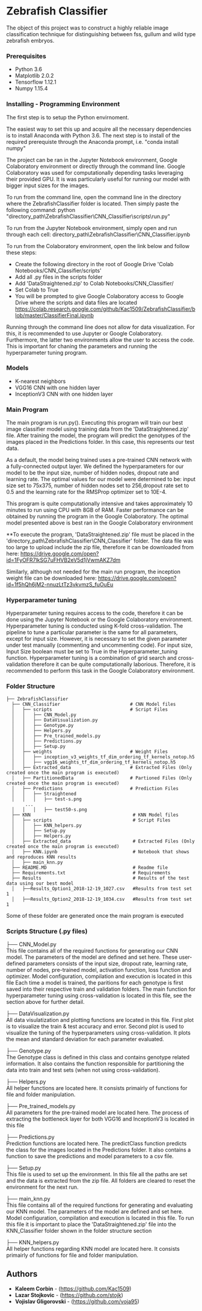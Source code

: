 ﻿# Zebrafish Classifier

The object of this project was to construct a highly reliable image classification technique
for distinguishing between fss, gullum and wild type zebrafish embryos.

### Prerequisites

- Python 3.6
- Matplotlib 2.0.2
- Tensorflow 1.12.1
- Numpy 1.15.4


### Installing - Programming Environment

The first step is to setup the Python envirnoment.

The easiest way to set this up and acquire all the necessary dependencies is to install Anaconda
with Python 3.6. The next step is to install of the required prerequiste through the Anaconda
prompt, i.e. "conda install numpy" 

The project can be ran in the Jupyter Notebook environment, Google Colaboratory environment or
directly through the command line. Google Colaboratory was used for computationally depending
tasks leveraging their provided GPU. It is was particularly useful for running our model with
bigger input sizes for the images. 

To run from the command line, open the command line in the directory where the ZebrafishClassifier 
folder is located. Then simply paste the following command:
python "directory_path\ZebrafishClassifier\CNN_Classifier\scripts\run.py"

To run from the Jupyter Notebook environment, simply open and run through each cell:
directory_path\ZebrafishClassifier\CNN_Classifier.ipynb

To run from the Colaboratory environment, open the link below and follow these steps:
  - Create the following directory in the root of Google Drive 'Colab Notebooks/CNN_Classifier/scripts'
  - Add all .py files in the scripts folder
  - Add 'DataStraightened.zip' to Colab Notebooks/CNN_Classifier/
  - Set Colab to True
  - You will be prompted to give Google Colaboratory access to Google Drive where the scripts and data
  files are located
https://colab.research.google.com/github/Kac1509/ZebrafishClassifier/blob/master/ClassifierFinal.ipynb

Running through the command line does not allow for data visualization. For this, it is recommended
to use Jupyter or Google Colaboratory. Furthermore, the latter two environments allow the user to access
the code. This is important for chaning the parameters and running the hyperparameter tuning program.

### Models

- K-nearest neighbors
- VGG16 CNN with one hidden layer
- InceptionV3 CNN with one hidden layer

### Main Program
The main program is run.py(). Executing this program will train our best image classifier model using
training data from the 'DataStraightened.zip' file. After training the model, the program will 
predict the genotypes of the images placed in the Predictions folder. In this case, this represents
our test data.

As a default, the model being trained uses a pre-trained CNN network with a fully-connected output
layer. We defined the hyperparameters for our model to be the input size, number of hidden nodes, 
dropout rate and learning rate. The optimal values for our model were determined to be: input size
set to 75x375, number of hidden nodes set to 256,dropout rate set to 0.5 and the learning rate for
the RMSProp optimizer set to 10E-4. 

This program is quite computationally intensive and takes approximately 10 minutes to run using CPU with
8GB of RAM. Faster performance can be obtained by running the program in the Google Colaboratory. 
The optimal model presented above is best ran in the Google Colaboratory environment

**To execute the program, 'DataStraightened.zip' file must be placed in the 
'directory_path\ZebrafishClassifier\CNN_Classifier\' folder. 
The data file was too large to upload include the zip file, therefore it can be downloaded from here:
https://drive.google.com/open?id=1FyOFR7lkSG7uFHVB2eV5d1jVwmAKZ7dm

Similarly, although not needed for the main run program, the inception weight file can be downloaded here:
https://drive.google.com/open?id=1f5hQh6jM2-nnuzLtTz3vkvmzS_fuOuEu

### Hyperparameter tuning
Hyperparameter tuning requires access to the code, therefore it can be done using the Jupyter Notebook
or the Google Colaboratory environment. Hyperparameter tuning is conducted using K-fold cross-validation.
The pipeline to tune a particular parameter is the same for all parameters, except for input size. However,
it is necessary to set the given parameter under test manually (commenting and uncommenting code). For 
input size, Input Size boolean must be set to True in the Hyperparameter_tuning function. Hyperparameter 
tuning is a combination of grid search and cross-validation therefore it can be quite computationally 
laborious. Therefore, it is recommended to perform this task in the Google Colaboratory environment.


### Folder Structure

```lang-text
├── ZebrafishClassifier
  ├── CNN_Classifier                          # CNN Model files 
  │   ├── scripts                             # Script Files
  │   │   ├── CNN_Model.py
  │   │   ├── DataVisualization.py
  │   │   ├── Genotype.py
  │   │   ├── Helpers.py
  │   │   ├── Pre_trained_models.py
  │   │   ├── Predictions.py
  │   │   ├── Setup.py
  │   ├── weights                             # Weight Files
  │   │   ├── inception_v3_weights_tf_dim_ordering_tf_kernels_notop.h5
  │   │   ├── vgg16_weights_tf_dim_ordering_tf_kernels_notop.h5
  │   ├── Extracted_data                      # Extracted Files (Only created once the main program is executed)
  │   ├── PartitionedData                     # Partioned Files (Only created once the main program is executed)
  │   ├── Predictions                         # Prediction Files
  │   │   ├── Straightened
  │   │   │   ├── test-s.png
       ...
  │   │   │   ├── test50-s.png 
  ├── KNN                           	       # KNN Model files
  │   ├── scripts                              # Script Files
  │   │   ├── KNN_helpers.py
  │   │   ├── Setup.py
  │   │   ├── Helpers.py
  │   ├── Extracted_data                       # Extracted Files (Only created once the main program is executed)
  │   ├── KNN.ipynb							   # Notebook that shows and reproduces KNN results
  │   ├── main_knn.py						   
  ├── README.MD                                # Readme file 
  ├── Requirements.txt                         # Requirements 
  ├── Results                                  # Results of the test data using our best model
  │   ├──Results_Option1_2018-12-19_1027.csv   #Results from test set 1
  │   ├──Results_Option2_2018-12-19_1034.csv   #Results from test set 1
```

Some of these folder are generated once the main program is executed

### Scripts Structure (.py files)
├── CNN_Model.py <br/>
This file contains all of the required functions for generating our CNN model. The parameters
of the model are defined and set here. These user-defined parameters consists of the input size, 
dropout rate, learning rate, number of nodes, pre-trained model, activation function, loss 
function and optimizer. Model configuration, compilation and execution is located in this file
Each time a model is trained, the paritions for each genotype is first saved into their respective
train and validation folders. The main function for hyperparameter tuning using cross-validation
is located in this file, see the section above for further detail.

├── DataVisualization.py <br/>
All data visulatization and plotting functions are located in this file. First plot is to
visualize the train & test accuracy and error. Second plot is used to visualize the tuning of
the hyperparameters using cross-validation. It plots the mean and standard deviation for each
parameter evaluated.

├── Genotype.py <br/>
The Genotype class is defined in this class and contains genotype related information. It also
contains the function responsible for partitioning the data into train and test sets (when not 
using cross-validation).

├── Helpers.py <br/>
All helper functions are located here. It consists primairly of functions for file and folder
manipulation.

├── Pre_trained_models.py <br/>
All parameters for the pre-trained model are located here. The process of extracting the bottleneck 
layer for both VGG16 and InceptionV3 is located in this file

├── Predictions.py <br/>
Prediction functions are located here. The predictClass function predicts the class for the images
located in the Predictions folder. It also contains a function to save the predictions and model
parameters to a csv file.

├── Setup.py <br/>
This file is used to set up the environment. In this file all the paths are set and the data is 
extracted from the zip file. All folders are cleared to reset the environment for the next run.

├── main_knn.py <br/>
This file contains all of the required functions for generating and evaluating our KNN model. The parameters
of the model are defined and set here. Model configuration, compilation and execution is located in this file.
To run this file it is important to place the 'DataStraightened.zip' file into the KNN_Classifier folder shown
in the folder structure section

├── KNN_helpers.py <br/>
All helper functions regarding KNN model are located here. It consists primairly of functions for file and folder
manipulation.

## Authors

* **Kaleem Corbin** - (https://github.com/Kac1509)
* **Lazar Stojkovic** - (https://github.com/stojk)
* **Vojislav Gligorovski** - (https://github.com/voja95)
